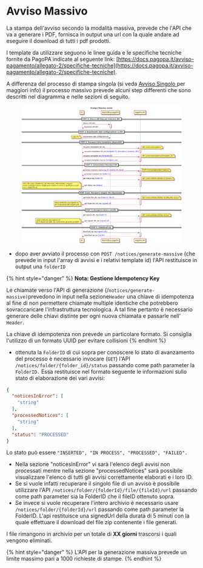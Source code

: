 # Avviso Massivo

La stampa dell'avviso secondo la modalità massiva, prevede che l'API che va a generare i PDF, fornisca in output una url con la quale andare ad eseguire il download di tutti i pdf prodotti.

I template da utilizzare seguono le linee guida e le specifiche tecniche fornite da PagoPA indicate al seguente link: [https://docs.pagopa.it/avviso-pagamento/allegato-2/specifiche-tecniche](https://docs.pagopa.it/avviso-pagamento/allegato-2/specifiche-tecniche).

A differenza del processo di stampa singola (si veda [Avviso Singolo ](avviso-singolo.md)per maggiori info) il processo massivo prevede alcuni step differenti che sono descritti nel diagramma e nelle sezioni di seguito.

<figure><img src="../.gitbook/assets/image.png" alt=""><figcaption></figcaption></figure>

* dopo aver avviato il processo con `POST /notices/generate-massive` (che prevede in input l'array di avvisi e i relativi template id) l'API restituisce in output una `folderID`

{% hint style="danger" %}
**Nota: Gestione Idempotency Key**

Le chiamate verso l'API di generazione (/`notices/generate-massive)`prevedono in input nella sezione`Header` una chiave di idempotenza al fine di non permettere chiamate multiple identiche che potrebbero sovraccaricare l'infrastruttura tecnologica. A tal fine pertanto è necessario generare delle chiavi distinte per ogni nuova chiamata e passarle nell' `Header`.

La chiave di idempotenza non prevede un particolare formato. Si consiglia l'utilizzo di un formato UUID per evitare collisioni
{% endhint %}

* ottenuta la `FolderID` di cui sopra per conoscere lo stato di avanzamento del processo è necessario invocare (`GET`) l'API `/notices/folder/{folder_id}/status` passando come path parameter la `FolderID.` Essa restituisce nel formato seguente le informazioni sullo stato di elaborazione dei vari avvisi:

```json
{
  "noticesInError": [
    "string"
  ],
  "processedNotices": [
    "string"
  ],
  "status": "PROCESSED"
}
```

Lo stato può essere `"INSERTED", "IN PROCESS", "PROCESSED", "FAILED".`

* Nella sezione "noticesInError" vi sarà l'elenco degli avvisi non processati mentre nella sezione "processedNotices" sarà possibile visualizzare l'elenco di tutti gli avvisi correttamente elaborati e i loro ID.&#x20;
* Se si vuole infatti recuperare il singolo file di un avviso è possibile utilizzare l'API `/notices/folder/{folderId}/file/{fileId}/url` passando come path parameter sia la FolderID che il fileID ottenuto sopra.
* Se invece si vuole recuperare l'intero archivio è necessario usare `/notices/folder/{folderId}/url` passando come path parameter la FolderID. L'api restituisce una signedUrl della durata di 5 minuti con la quale effettuare il download del file zip contenente i file generati.

I file rimangono in archivio per un totale di **XX giorni** trascorsi i quali vengono eliminati.

{% hint style="danger" %}
L'API per la generazione massiva prevede un limite massimo pari a 1000 richieste di stampe.
{% endhint %}
